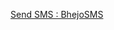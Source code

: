 

[Send SMS : BhejoSMS](https://docs.google.com/spreadsheets/d/e/2PACX-1vSlLp1R3qB9J4b6pZaRec3MV6ajT5oUekJ2Y_FmycfnKuyubpNn2uyxQeO_OUmCh4gA8E2t_onVIv_4/pubhtml) 
